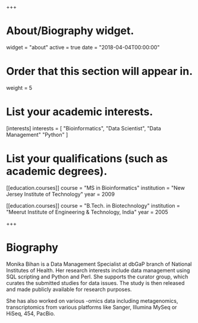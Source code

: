 +++
# About/Biography widget.
widget = "about"
active = true
date = "2018-04-04T00:00:00"

# Order that this section will appear in.
weight = 5

# List your academic interests.
[interests]
  interests = [
    "Bioinformatics",
    "Data Scientist",
    "Data Management"
    "Python"
  ]

# List your qualifications (such as academic degrees).

[[education.courses]]
  course = "MS in Bioinformatics"
  institution = "New Jersey Institute of Technology"
  year = 2009

[[education.courses]]
  course = "B.Tech. in Biotechnology"
  institution = "Meerut Institute of Engineering & Technology, India"
  year = 2005
 
+++

# Biography

Monika Bihan is a Data Management Specialist at dbGaP branch of National Institutes of Health. Her research interests include data management using SQL scripting and Python and Perl. She supports the curator group, which curates the submitted studies for data issues.
The study is then released and made publicly available for research purposes.

She has also worked on various -omics data including metagenomics, transcriptomics from various platforms like Sanger, Illumina MySeq or HiSeq, 454, PacBio. 
